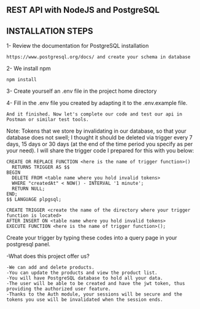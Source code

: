 ## REST API with NodeJS and PostgreSQL

## INSTALLATION STEPS

1- Review the documentation for PostgreSQL installation

```shell
https://www.postgresql.org/docs/ and create your schema in database
```

2- We install npm

```shell
npm install
```

3- Create yourself an .env file in the project home directory

4- Fill in the .env file you created by adapting it to the .env.example file.

```shell
And it finished. Now let's complete our code and test our api in Postman or similar test tools.
```

Note: Tokens that we store by invalidating in our database, so that your database does not swell; I thought it should be
deleted via trigger every 7 days, 15 days or 30 days (at the end of the time period you specify as per your need). I
will share the trigger code I prepared for this with you below:

```shell
CREATE OR REPLACE FUNCTION <here is the name of trigger function>()
  RETURNS TRIGGER AS $$
BEGIN
  DELETE FROM <table name where you hold invalid tokens>
  WHERE "createdAt" < NOW() - INTERVAL '1 minute';
  RETURN NULL;
END;
$$ LANGUAGE plpgsql;

CREATE TRIGGER <create the name of the directory where your trigger function is located>
AFTER INSERT ON <table name where you hold invalid tokens>
EXECUTE FUNCTION <here is the name of trigger function>();
```

Create your trigger by typing these codes into a query page in your postgresql panel.

-What does this project offer us?

```shell
-We can add and delete products. 
-You can update the products and view the product list. 
-You will have PostgreSQL database to hold all your data.
-The user will be able to be created and have the jwt token, thus providing the authorized user feature.
-Thanks to the Auth module, your sessions will be secure and the tokens you use will be invalidated when the session ends.
```